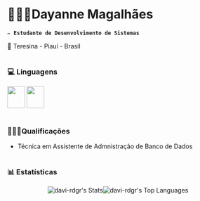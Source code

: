  # 👩🏻‍💻Dayanne Magalhães 

**`✏️ Estudante de Desenvolvimento de Sistemas`** 

📍 Teresina - Piauí - Brasil 
#
### 💻 Linguagens 

<div style="display: inline;">
          <img width="40px" height="50px" src="https://cdn.jsdelivr.net/gh/devicons/devicon@latest/icons/java/java-original.svg"
          /> 
          <img width="40px" height="50px" src="https://cdn.jsdelivr.net/gh/devicons/devicon@latest/icons/mysql/mysql-plain-wordmark.svg"
          />

#
### 👩🏻‍🎓Qualificações
-  Técnica em Assistente de Admnistração de Banco de Dados
#
### 📊 Estatísticas
<div style="display: flex; flex-direction: row; justify-content: center;">
    <img src="https://github-readme-stats.vercel.app/api?username=day-om&theme=dracula&show_icons=true&hide_border=false&count_private=true" alt="davi-rdgr's Stats">
    <img src="https://github-readme-stats.vercel.app/api/top-langs/?username=day-om&theme=dracula&show_icons=true&hide_border=false&layout=compact" alt="davi-rdgr's Top Languages">
</div>

          

          



